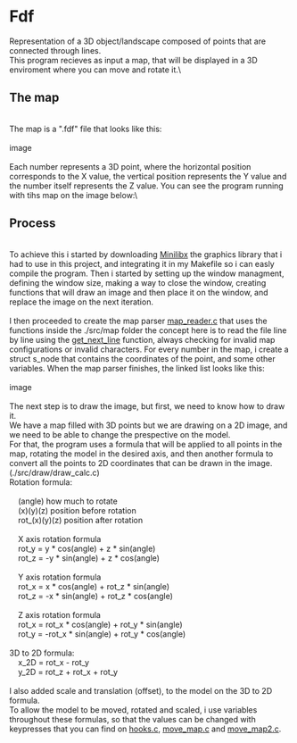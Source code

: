 # Fdf

Representation of a 3D object/landscape composed of points that are connected through lines.\
This program recieves as input a map, that will be displayed in a 3D enviroment where you can move and rotate it.\
## The map
\
The map is a ".fdf" file that looks like this:\
\
image\
\
Each number represents a 3D point, where the horizontal position corresponds to the X value, the vertical position represents the Y value and the number itself represents the Z value. You can see the program running with tihs map on the image below:\

## Process
\
To achieve this i started by downloading [Minilibx](https://harm-smits.github.io/42docs/libs/minilibx) the graphics library that i had to use in this project, and integrating it in my Makefile so i can easly compile the program. Then i started by setting up the window managment, defining the window size, making a way to close the window, creating functions that will draw an image and then place it on the window, and replace the image on the next iteration.\
\
I then proceeded to create the map parser [map_reader.c](./src/map/map_reader.c) that uses the functions inside the ./src/map folder the concept here is to read the file line by line using the [get_next_line](../../rank01/get_next_line/) function, always checking for invalid map configurations or invalid characters. For every number in the map, i create a struct s_node that contains the coordinates of the point, and some other variables. When the map parser finishes, the linked list looks like this:\
\
image\
\
The next step is to draw the image, but first, we need to know how to draw it.\
We have a map filled with 3D points but we are drawing on a 2D image, and we need to be able to change the prespective on the model.\
For that, the program uses a formula that will be applied to all points in the map, rotating the model in the desired axis, and then another formula to convert all the points to 2D coordinates that can be drawn in the image. (./src/draw/draw_calc.c)\
Rotation formula:\
\
&nbsp;&nbsp;&nbsp;&nbsp;(angle)			how much to rotate\
&nbsp;&nbsp;&nbsp;&nbsp;(x)(y)(z)		position before rotation\
&nbsp;&nbsp;&nbsp;&nbsp;rot_(x)(y)(z)	position after rotation\
	\
&nbsp;&nbsp;&nbsp;&nbsp;X axis rotation formula\
&nbsp;&nbsp;&nbsp;&nbsp;rot_y = y * cos(angle) + z * sin(angle)\
&nbsp;&nbsp;&nbsp;&nbsp;rot_z = -y * sin(angle) + z * cos(angle)\
\
&nbsp;&nbsp;&nbsp;&nbsp;Y axis rotation formula\
&nbsp;&nbsp;&nbsp;&nbsp;rot_x = x * cos(angle) + rot_z * sin(angle)\
&nbsp;&nbsp;&nbsp;&nbsp;rot_z = -x * sin(angle) + rot_z * cos(angle)\
\
&nbsp;&nbsp;&nbsp;&nbsp;Z axis rotation formula\
&nbsp;&nbsp;&nbsp;&nbsp;rot_x = rot_x * cos(angle) + rot_y * sin(angle)\
&nbsp;&nbsp;&nbsp;&nbsp;rot_y = -rot_x * sin(angle) + rot_y * cos(angle)\
\
3D to 2D formula:\
&nbsp;&nbsp;&nbsp;&nbsp;x_2D = rot_x - rot_y\
&nbsp;&nbsp;&nbsp;&nbsp;y_2D = rot_z + rot_x + rot_y\
\
I also added scale and translation (offset), to the model on the 3D to 2D formula.\
To allow the model to be moved, rotated and scaled, i use variables throughout these formulas, so that the values can be changed with keypresses that you can find on [hooks.c](./src/hooks.c), [move_map.c](./src/move_map.c) and [move_map2.c](./src/move_map2.c).